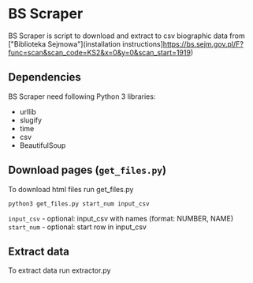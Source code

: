 # BS Scraper
BS Scraper is script to download and extract to csv biographic data from ["Biblioteka Sejmowa"](installation instructions]https://bs.sejm.gov.pl/F?func=scan&scan_code=KS2&x=0&y=0&scan_start=1919)

## Dependencies
BS Scraper need following Python 3 libraries:
 - urllib
 - slugify
 - time
 - csv
 - BeautifulSoup

## Download pages (`get_files.py`)

To download html files run get_files.py

```
python3 get_files.py start_num input_csv
```

`input_csv` - optional: input_csv with names (format: NUMBER, NAME)
`start_num` - optional: start row in input_csv


## Extract data

To extract data run extractor.py